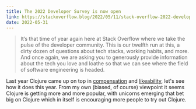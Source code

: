 ```yaml
---
title: The 2022 Developer Survey is now open
link: https://stackoverflow.blog/2022/05/11/stack-overflow-2022-developer-survey-is-open/
date: 2022-05-31
---
```


> It’s that time of year again here at Stack Overflow where we take the pulse of the developer community. This is our twelfth run at this, a dirty dozen of questions about tech stacks, working habits, and more. And once again, we are asking you to generously provide information about the tech you love and loathe so that we can see where the field of software engineering is headed. 

Last year Clojure came up on top in [compensation](https://insights.stackoverflow.com/survey/2021#technology-top-paying-technologies) and [likeability](https://insights.stackoverflow.com/survey/2021#technology-most-loved-dreaded-and-wanted), let's see how it does this year.
From my own (biased, of course) viewpoint it seems Clojure is getting more and more popular, with unicorns emerging that bet big on Clojure which in itself is encouraging more people to try out Clojure. 